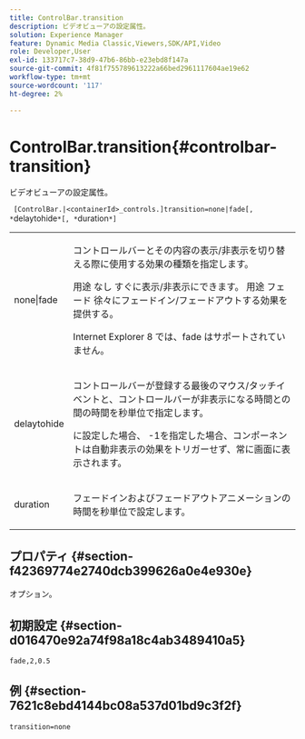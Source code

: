 ```yaml
---
title: ControlBar.transition
description: ビデオビューアの設定属性。
solution: Experience Manager
feature: Dynamic Media Classic,Viewers,SDK/API,Video
role: Developer,User
exl-id: 133717c7-38d9-47b6-86bb-e23ebd8f147a
source-git-commit: 4f81f755789613222a66bed2961117604ae19e62
workflow-type: tm+mt
source-wordcount: '117'
ht-degree: 2%

---
```


# ControlBar.transition{#controlbar-transition}

ビデオビューアの設定属性。

` [ControlBar.|<containerId>_controls.]transition=none|fade[, *`delaytohide`*[, *`duration`*]`

<table id="table_C616483932C2482CA9794DDD7313FD7C"> 
 <tbody> 
  <tr> 
   <td colname="col1"> <p> <span class="codeph"> none|fade</span> </p> </td> 
   <td colname="col2"> <p> コントロールバーとその内容の表示/非表示を切り替える際に使用する効果の種類を指定します。 </p> <p>用途 <span class="codeph"> なし</span> すぐに表示/非表示にできます。 用途 <span class="codeph"> フェード</span> 徐々にフェードイン/フェードアウトする効果を提供する。 </p> <p>Internet Explorer 8 では、fade はサポートされていません。 </p> </td> 
  </tr> 
  <tr> 
   <td colname="col1"> <p> <span class="codeph"> <span class="varname"> delaytohide</span> </span> </p> </td> 
   <td colname="col2"> <p>コントロールバーが登録する最後のマウス/タッチイベントと、コントロールバーが非表示になる時間との間の時間を秒単位で指定します。 </p> <p> に設定した場合、 <span class="codeph"> -1</span>を指定した場合、コンポーネントは自動非表示の効果をトリガーせず、常に画面に表示されます。 </p> </td> 
  </tr> 
  <tr> 
   <td colname="col1"> <p> <span class="codeph"> <span class="varname"> duration</span> </span> </p> </td> 
   <td colname="col2"> <p>フェードインおよびフェードアウトアニメーションの時間を秒単位で設定します。 </p> </td> 
  </tr> 
 </tbody> 
</table>

## プロパティ {#section-f42369774e2740dcb399626a0e4e930e}

オプション。

## 初期設定 {#section-d016470e92a74f98a18c4ab3489410a5}

`fade,2,0.5`

## 例 {#section-7621c8ebd4144bc08a537d01bd9c3f2f}

```
transition=none
```
